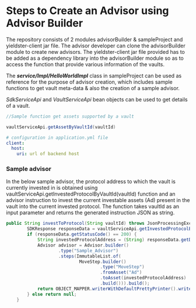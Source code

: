 # **Steps to Create an Advisor using Advisor Builder**


The repository consists of 2 modules advisorBuilder & sampleProject and yieldster-client jar file. The advisor developer can clone the advisorBuilder module to create new advisors.  The yieldster-client jar file provided has to be added as a dependency library into the advisorBuilder module so as to access the function that provide various information of the vaults.

The ***service/Impl/HelloWorldImpl*** class in sampleProject can be used as reference for the purpose of advisor creation, which includes sample functions to get vault meta-data & also the creation of a sample advisor.

_SdkServiceApi_ and _VaultServiceApi_ bean objects can be used to get details of a vault. 

```java
//Sample function get assets supported by a vault

vaultServiceApi.getAssetByVaultId(vaultId)
```

```yaml
# configuration in application.yml file
client:
  host:
    uri: url of backend host
```
### Sample advisor

In the below sample advisor, the protocol address to which the vault is currently invested in is obtained using vaultServiceApi.getInvestedProtocolByVaultId(vaultId) function and an advisor instruction to invest the current investable assets (Ad) present in the vault into the current invested protocol. The function takes vaultId as an input parameter and returns the generated instruction JSON as string.

```java
public String investToProtocol(String vaultId) throws JsonProcessingException {
        SDKResponse responseData = vaultServiceApi.getInvestedProtocolByVaultId(vaultId);
        if (responseData.getStatusCode() == 200) {
            String investedProtocolAddress = (String) responseData.getData();
            Advisor advisor = Advisor.builder()
                    .type("Sample_Advisor")
                    .steps(ImmutableList.of(
                            MoveStep.builder()
                                    .type("MoveStep")
                                    .fromAsset("Ad")
                                    .toAsset(investedProtocolAddress)
                                    .build())).build();
            return OBJECT_MAPPER.writerWithDefaultPrettyPrinter().writeValueAsString(advisor);
        } else return null;
    }
```